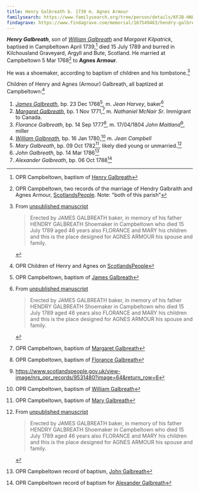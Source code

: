 ```yaml
---
title: Henry Galbreath b. 1739 m. Agnes Armour
familysearch: https://www.familysearch.org/tree/person/details/KFJB-HN8
findagrave: https://www.findagrave.com/memorial/167549463/hendry-galbreath
---
```

***Henry Galbreath***, son of *[William Galbreath](galbreath-william-1701.md)* and *Margaret Kilpatrick*, baptised in Campbeltown April 1739,[^birth] died  15 July 1789 and burred in Kilchousland Graveyard, Argyll and Bute, Scotland.  He married at Campbeltown 5 Mar 1768[^marriage] to **Agnes Armour**.

He was a shoemaker, according to baptism of children and his tombstone.[^inscription]

Children of Henry and Agnes (Armour) Galbreath, all baptized at Campbeltown:[^children]

1. *[James Galbreath](galbreath-james-1768-jean-harvey.md)*, bp. 23 Dec 1768[^james-birth], m. *Jean Harvey*, baker[^inscription]
2. *[Margaret Galbreath](galbreath-margaret-1771.md)*, bp. 1 Nov 1771,[^margaret-birth] m. *Nathaniel McNair Sr*.  Immigrant to Canada.
3. *Florance Galbreath*, bp. 14 Sep 1777[^florance-birth], m. 17/04/1804 *John Maitland*[^florance-marriage], miller
4. *[William Galbreath](galbreath-william-1780.md)*, bp. 16 Jan 1780,[^birth-william] m. *Jean Campbell*
5. *Mary Galbreath*, bp. 09 Oct 1782[^birth-mary], likely died young or unmarried.[^inscription]
6. *John Galbreath*, bp. 14 Mar 1786[^birth-john]
7. *Alexander Galbreath*, bp. 06 Oct 1788[^birth-alexander]


[^birth]: OPR Campbeltown, baptism of [Henry Galbreath](/sources/opr-campbeltown-births.md#1739-04-00-henry-galbreath)

[^marriage]: OPR Campbeltown, two records of the marriage of Hendry Galbraith and Agnes Armour, [ScotlandsPeople](https://www.scotlandspeople.gov.uk/record-results?search_type=people&event=M&record_type%5B0%5D=opr_marriages&church_type=Old%20Parish%20Registers&dl_cat=church&dl_rec=church-banns-marriages&surname=galbreath&surname_so=fuzzy&forename_so=starts&sex=M&spouse_name=armour&spouse_name_so=exact&from_year=1768&to_year=1768&county=ARGYLL&record=Church%20of%20Scotland%20%28old%20parish%20registers%29%20Roman%20Catholic%20Church%20Other%20churches).  Note: "both of this parish"

[^children]: OPR Children of Henry and Agnes on [ScotlandsPeople](https://www.scotlandspeople.gov.uk/record-results?search_type=people&event=%28B%20OR%20C%20OR%20S%29&record_type%5B0%5D=opr_births&church_type=Old%20Parish%20Registers&dl_cat=church&dl_rec=church-births-baptisms&surname=galbreath&surname_so=syn&forename_so=syn&from_year=1760&to_year=1790&parent_names=galbreath&parent_names_so=fuzzy&parent_name_two=armour&parent_name_two_so=fuzzy&county=ARGYLL&record=Church%20of%20Scotland%20%28old%20parish%20registers%29%20Roman%20Catholic%20Church%20Other%20churches&rd_real_name%5B0%5D=CAMPBELTOWN%20%28LANDWARD%29%20OR%20CAMPBELTOWN%20%28BURGH%29%20OR%20CAMPBELTOWN&rd_display_name%5B0%5D=CAMPBELTOWN%20%28LANDWARD%29%7CCAMPBELTOWN%20%28BURGH%29%7CCAMPBELTOWN_CAMPBELTOWN&rd_label%5B0%5D=CAMPBELTOWN&rd_name%5B0%5D=CAMPBELTOWN%20%2ALANDWARD%2A%20OR%20CAMPBELTOWN%20%2ABURGH%2A%20OR%20CAMPBELTOWN&sort=asc&order=Date&field=year)

[^james-birth]: OPR Campbeltown, baptism of [James Galbreath](/sources/opr-campbeltown-births.md#1768-12-23-james-galbreath)

[^margaret-birth]: OPR Campbeltown, baptism of [Margaret Galbreath](/sources/opr-campbeltown-births.md#1771-11-02-margaret-galbreath)

[^florance-birth]: OPR Campbeltown, baptism of [Florance Galbreath](/sources/opr-campbeltown-births.md#1777-09-14-florance-galbreath)

[^florance-marriage]: https://www.scotlandspeople.gov.uk/view-image/nrs_opr_records/9531480?image=64&return_row=6
[^birth-william]: OPR Campbeltown, baptism of [William Galbreath](/sources/opr-campbeltown-births.md#1780-01-16-william-galbreath)

[^birth-mary]: OPR Campbeltown, baptism of [Mary Galbreath](/sources/opr-campbeltown-births.md#1782-10-09-mary-galbreath)

[^birth-john]: OPR Campbeltown record of baptism, [John Galbreath](/sources/opr-campbeltown-births.md#1786-03-14-john-galbreath)

[^birth-alexander]: OPR Campbeltown record of baptism for [Alexander Galbreath](/sources/opr-campbeltown-births.md#1788-10-06-alexander-galbreath)

[^inscription]: From [unpublished manuscript](/sources/kilkerran-graveyard-inscriptions.md#563)
    > Erected by JAMES GALBREATH baker, in memory of his father HENDRY GALBREATH Shoemaker
    > in Campbeltown who died 15 July 1789 aged 46 years also FLORANCE and MARY his children
    > and this is the place designed for AGNES ARMOUR his spouse and family.
